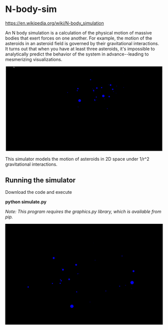 # N-body-sim
https://en.wikipedia.org/wiki/N-body_simulation

An N body simulation is a calculation of the physical motion of massive bodies that exert forces on one another. For example, the motion of the asteroids in an asteroid field is governed by their gravitational interactions. It turns out that when you have at least three asteroids, it's impossible to analytically predict the behavior of the system in advance--leading to mesmerizing visualizations. 

![](nbody2.gif)

This simulator models the motion of asteroids in 2D space under 1/r^2 gravitational interactions. 

## Running the simulator

Download the code and execute

**python simulate.py**

_Note: This program requires the graphics.py library, which is available from pip._

![](nbody.gif)
